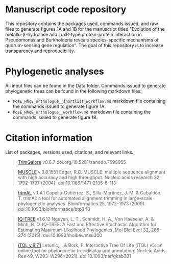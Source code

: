 
# Manuscript code repository
This repository contains the packages used, commands issued, and raw files to generate figures 1A and 1B for the manuscript titled "Evolution of the metallo-β-hydrolase and LuxR-type protein-protein interaction in Pseudomonas and Burkholderia reveals species-specific mechanisms of quorum-sensing gene regulation". The goal of this repository is to increase transparency and reproducibility.

# Phylogenetic analyses
All input files can be found in the Data folder. Commands issued to generate phylogenetic trees can be found in the following markdown files:
- `PqsE_HhqE_orthologue__shortlist_workflow.md` markdown file containing the commands issued to generate figure 1A.
- `PqsE_HhqE_orthologue__workflow.md` markdown file containing the commands issued to generate figure 1B.

# Citation information
List of packages, versions used, citations, and relevant links.
> [TrimGalore](https://github.com/FelixKrueger/TrimGalore) v0.6.7
doi.org/10.5281/zenodo.7598955

> [MUSCLE](http://www.drive5.com/muscle) v.3.8.1551
Edgar, R.C. MUSCLE: multiple sequence alignment with high accuracy and high throughput. Nucleic acids research 32, 1792–1797 (2004).
doi:10.1186/1471-2105-5-113

> [trimAL](https://github.com/inab/trimal) v.1.4.1
Capella-Gutiérrez, S., Silla-Martínez, J. M. & Gabaldón, T. trimAl: a tool for automated alignment trimming in large-scale phylogenetic analyses. Bioinformatics 25, 1972–1973 (2009).
doi:10.1093/bioinformatics/btp348

> [IQ-TREE](http://www.iqtree.org/) v1.6.12
Nguyen, L. T., Schmidt, H. A., Von Haeseler, A. & Minh, B. Q. IQ-TREE: A Fast and Effective Stochastic Algorithm for Estimating Maximum-Likelihood Phylogenies. Mol Biol Evol 32, 268–274 (2015).
doi:10.1093/molbev/msu300

> [iTOL v.6.7.1](https://itol.embl.de/)
Letunic, I. & Bork, P. Interactive Tree Of Life (iTOL) v5: an online tool for phylogenetic tree display and annotation. Nucleic Acids Res 49, W293–W296 (2021).
doi:10.1093/nar/gkab301
